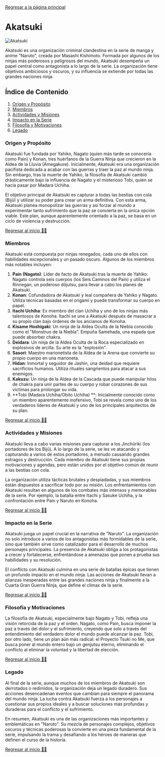 [Regresar a la página principal](../README.md)

# Akatsuki

![Akatsuki](img/akatsuki.avif)

Akatsuki es una organización criminal clandestina en la serie de manga y anime "Naruto", creada por Masashi Kishimoto. Formada por algunos de los ninjas más poderosos y peligrosos del mundo, Akatsuki desempeña un papel central como antagonista a lo largo de la serie. La organización tiene objetivos ambiciosos y oscuros, y su influencia se extiende por todas las grandes naciones ninja.

## Índice de Contenido

1. [Origen y Propósito](#origen-y-propósito)
2. [Miembros](#miembros)
3. [Actividades y Misiones](#actividades-y-misiones)
4. [Impacto en la Serie](#impacto-en-la-serie)
5. [Filosofía y Motivaciones](#filosofía-y-motivaciones)
6. [Legado](#legado)


### Origen y Propósito 

Akatsuki fue fundada por Yahiko, Nagato (quien más tarde se conocería como Pain) y Konan, tres huérfanos de la Guerra Ninja que crecieron en la Aldea de la Lluvia (Amegakure). Inicialmente, Akatsuki era una organización pacifista dedicada a acabar con las guerras y traer la paz al mundo ninja. Sin embargo, tras la muerte de Yahiko, la filosofía de Akatsuki cambió drásticamente bajo la influencia de Nagato y el misterioso Tobi, quien se hacía pasar por Madara Uchiha.

El objetivo principal de Akatsuki es capturar a todas las bestias con cola (Bijū) y utilizar su poder para crear un arma definitiva. Con esta arma, Akatsuki planea monopolizar las guerras y así forzar al mundo a experimentar tanto sufrimiento que la paz se convierta en la única opción viable. Este plan, aunque aparentemente orientado a la paz, se basa en un ciclo de violencia y destrucción.

[Regresar al inicio ☝🏻](#akatsuki)

### Miembros

Akatsuki está compuesta por ninjas renegados, cada uno de ellos con habilidades excepcionales y un pasado oscuro. Algunos de los miembros más notables incluyen:

1. **Pain (Nagato)**: Líder de facto de Akatsuki tras la muerte de Yahiko. Nagato controla seis cuerpos (los Seis Caminos del Pain) y utiliza el Rinnegan, un poderoso dōjutsu, para llevar a cabo los planes de Akatsuki.
2. **Konan**: Cofundadora de Akatsuki y leal compañera de Yahiko y Nagato. Utiliza técnicas basadas en el origami y puede transformar su cuerpo en papel.
3. **Itachi Uchiha**: Ex miembro del clan Uchiha y uno de los ninjas más talentosos de Konoha. Itachi se une a Akatsuki después de masacrar a su propio clan bajo órdenes de los ancianos de Konoha.
4. **Kisame Hoshigaki**: Un ninja de la Aldea Oculta de la Niebla conocido como el "Monstruo de la Niebla". Empuña Samehada, una espada que puede absorber chakra.
5. **Deidara**: Un ninja de la Aldea Oculta de la Roca especializado en explosivos de arcilla. Su arte es la "explosión".
6. **Sasori**: Maestro marionetista de la Aldea de la Arena que convierte su propio cuerpo en una marioneta.
7. **Hidan**: Inmortal y seguidor de Jashin, una deidad que requiere sacrificios humanos. Utiliza rituales sangrientos para atacar a sus enemigos.
8. **Kakuzu**: Un ninja de la Aldea de la Cascada que puede manipular hilos de chakra para unir partes de su cuerpo y robar corazones de sus víctimas para prolongar su vida.
9. **Tobi (Madara Uchiha/Obito Uchiha) **: Inicialmente conocido como un miembro aparentemente inofensivo, Tobi se revela como uno de los verdaderos líderes de Akatsuki y uno de los principales arquitectos de su plan.

[Regresar al inicio ☝🏻](#akatsuki)

### Actividades y Misiones

Akatsuki lleva a cabo varias misiones para capturar a los Jinchūriki (los portadores de los Bijū). A lo largo de la serie, se les ve atacando y capturando a varios de estos portadores, a menudo causando grandes estragos y destrucción. Cada miembro de Akatsuki tiene sus propias motivaciones y agendas, pero están unidos por el objetivo común de reunir a las bestias con cola.

La organización utiliza tácticas brutales y despiadadas, y sus miembros están dispuestos a sacrificar todo por su misión. Los enfrentamientos con Akatsuki resultan en algunos de los combates más intensos y memorables de la serie. Por ejemplo, la batalla entre Itachi y Sasuke Uchiha, y la confrontación entre Pain y Naruto en Konoha.

[Regresar al inicio ☝🏻](#akatsuki)

### Impacto en la Serie

Akatsuki juega un papel crucial en la narrativa de "Naruto". La organización no solo introduce a varios de los antagonistas más formidables de la serie, sino que también sirve como catalizador para el desarrollo de muchos personajes principales. La presencia de Akatsuki obliga a los protagonistas a crecer y fortalecerse, enfrentándose a amenazas que ponen a prueba sus habilidades y su resolución.

El conflicto con Akatsuki culmina en una serie de batallas épicas que tienen un profundo impacto en el mundo ninja. Las acciones de Akatsuki llevan a alianzas inesperadas entre las grandes naciones ninja y finalmente a la Cuarta Gran Guerra Ninja, que define el clímax de la serie.

[Regresar al inicio ☝🏻](#akatsuki)

### Filosofía y Motivaciones

La filosofía de Akatsuki, especialmente bajo Nagato y Tobi, refleja una visión retorcida de la paz y el orden. Nagato, como Pain, busca imponer la paz a través del dolor y el sufrimiento, creyendo que solo a través del entendimiento del verdadero dolor el mundo puede alcanzar la paz. Tobi, por otro lado, tiene un plan aún más radical: el Proyecto Tsuki no Me, que busca poner al mundo entero bajo un genjutsu eterno, eliminando el conflicto al eliminar la voluntad y la libertad de elección.

[Regresar al inicio ☝🏻](#akatsuki)

### Legado

Al final de la serie, aunque muchos de los miembros de Akatsuki son derrotados o redimidos, la organización deja un legado duradero. Sus acciones desencadenan eventos que cambian para siempre el panorama del mundo ninja. La lucha contra Akatsuki fuerza a los personajes a cuestionar sus propios ideales y a buscar soluciones más profundas y duraderas para el conflicto y el sufrimiento.

En resumen, Akatsuki es una de las organizaciones más importantes y emblemáticas en "Naruto". Su mezcla de personajes complejos, objetivos oscuros y técnicas poderosas la convierte en una pieza fundamental de la serie, impulsando la trama y desafiando a los héroes de maneras que definen el curso de la historia.

[Regresar al inicio ☝🏻](#akatsuki)
